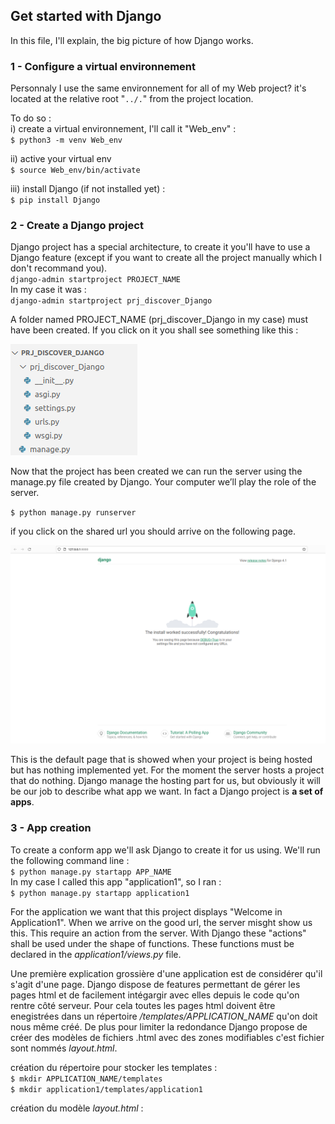 ## Get started with Django

In this file, I'll explain, the big picture of how Django works.

### 1  - Configure a virtual environnement

Personnaly I use the same environnement for all of my Web project? it's located at the relative root "`../.`" from the project location.

To do so : <br />
i) create a virtual environnement, I'll call it "Web_env" : <br /> 
`$ python3 -m venv Web_env`

ii) active your virtual env <br />
`$ source Web_env/bin/activate`

iii) install Django (if not installed yet) : <br />
`$ pip install Django`

### 2 - Create a Django project
Django project has a special architecture, to create it you'll have to use a Django feature (except if you want to create all the project manually which I don't recommand you). <br />
`django-admin startproject PROJECT_NAME` <br />
In my case it was : <br/>
`django-admin startproject prj_discover_Django` <br />

A folder named PROJECT_NAME (prj_discover_Django in my case) must have been created. If you click on it you shall see something like this :

![project arborescence](/img/project_arborescence_creation.png "project arborescence")

Now that the project has been created we can run the server using the manage.py file created by Django. 
Your computer we’ll play the role of the server.

`$ python manage.py runserver`

if you click on the shared url you should arrive on the following page.

![django default page](/img/django_default.png "django default page") <br />

 This is the default page that is showed when your project is being hosted but has nothing implemented yet. For the moment the server hosts a project that do nothing. Django manage the hosting part for us, but obviously it will be our job to describe what app we want. In fact a Django project is **a set of apps**.

### 3 - App creation
To create a conform app we'll ask Django to create it for us using. We'll run the following command line : <br />
`$ python manage.py startapp APP_NAME` <br />
In my case I called this app "application1", so I ran : <br />
`$ python manage.py startapp application1`

For the application we want that this project displays "Welcome in Application1". When we arrive on the good url, the server misght show us this. This require an action from the server. With Django these "actions" shall be used under the shape of functions. These functions must be declared in the *application1/views.py* file.

Une première explication grossière d'une application est de considérer qu'il s'agit d'une page. Django dispose de features permettant de gérer les pages html et de facilement intégargir avec elles depuis le code qu'on rentre côté serveur. Pour cela toutes les pages html doivent être enegistrées dans un répertoire */templates/APPLICATION_NAME* qu'on doit nous même créé. De plus pour limiter la redondance Django propose de créer des modèles de fichiers .html avec des zones modifiables c'est fichier sont nommés *layout.html*.

création du répertoire pour stocker les templates :<br/> 
`$ mkdir APPLICATION_NAME/templates` <br />
`$ mkdir application1/templates/application1`

création du modèle *layout.html* : <br />

